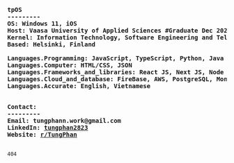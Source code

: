 <pre > <b>
  
tpOS
---------
OS: Windows 11, iOS
Host: Vaasa University of Applied Sciences #Graduate Dec 2024 #VAMK
Kernel: Information Technology, Software Engineering and Telecommunication #IT
Based: Helsinki, Finland
  
Languages.Programming: JavaScript, TypeScript, Python, Java
Languages.Computer: HTML/CSS, JSON
Languages.Frameworks_and_libraries: React JS, Next JS, Node JS, Express JS, Tailwind, GraphQL
Languages.Cloud_and_database: FireBase, AWS, PostgreSQL, MongoDB
Languages.Accurate: English, Vietnamese
  

Contact:
---------
Email: tungphann.work@gmail.com
LinkedIn: <a href="https://www.linkedin.com/in/tungphan2823/">tungphan2823</a>
Website: <a href="https://tungphan.id.vn/">r/TungPhan</a>
</b>
</pre>
<code style="color : name_color">404</code>
